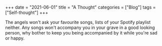 +++
date = "2021-06-01"
title = "A Thought"
categories = ["Blog"]
tags = ["Self-thought"]
+++

The angels won't ask your favourite songs, lists of your Spotify playlist neither. Any songs won't accompany you in your grave in a good looking person, why bother to keep you being accompanied by it while you're sad or happy.
